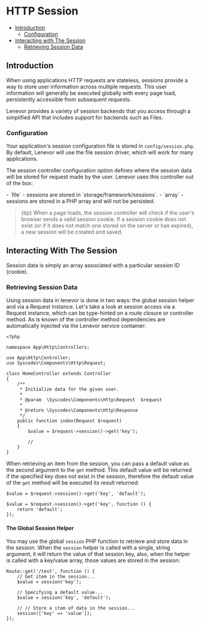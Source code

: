 # HTTP Session

- [Introduction](#introduction)
    - [Configuration](#configuration)
- [Interacting with The Session](#interacting-session)
    - [Retrieving Session Data](#retrieving-session-data)


<a name="introduction"></a>
## Introduction

When using applications HTTP requests are stateless, sessions provide a way to store user information across multiple requests. This user information will generally be executed globally with every page load, persistently accessible from subsequent requests.

Lenevor provides a variety of session backends that you access through a simplified API that includes support for backends such as Files.

<a name="configuration"></a>
### Configuration

Your application's session configuration file is stored in `config/session.php`. By default, Lenevor will use the file session driver, which will work for many applications.

The session controller configuration option defines where the session data will be stored for request made by the user. Lenevor uses this controller out of the box:

<div class="content-list" markdown="1">
- `file` - sessions are stored in `storage/framework/sessions`.
- `array` - sessions are stored in a PHP array and will not be persisted.
</div>

> {tip} When a page loads, the session controller will check if the user's browser sends a valid session cookie. If a session cookie does not exist (or if it does not match one stored on the server or has expired), a new session will be created and saved.

<a name="interacting-session"></a>
## Interacting With The Session

Session data is simply an array associated with a particular session ID (cookie).

<a name="retrieving-session-data"></a>
### Retrieving Session Data

Using session data in lenevor is done in two ways: the global session helper and via a Request instance. Let's take a look at session access via a Request instance, which can be type-hinted on a route closure or controller method. As is known of the controller method dependencies are automatically injected via the Lenevor service container:

    <?php

    namespace App\Http\Controllers;

    use App\Http\Controller;
    use Syscodes\Components\Http\Request;

    class HomeController extends Controller
    {
        /**
         * Initialize data for the given user.
         *
         * @param  \Syscodes\Components\Http\Request  $request
         *
         * @return \Syscodes\Components\Http\Response
         */
        public function index(Request $request)
        {
            $value = $request->session()->get('key');

            //
        }
    }

When retrieving an item from the session, you can pass a default value as the second argument to the `get` method. This default value will be returned if the specified key does not exist in the session, therefore the default value of the `get` method will be executed its result returned:

    $value = $request->session()->get('key', 'default');

    $value = $request->session()->get('key', function () {
        return 'default';
    });

<a name="global-session-helper"></a>
#### The Global Session Helper

You may use the global `session` PHP function to retrieve and store data in the session. When the `session` helper is called with a single,  string argument, it will return the value of that session key, also, when the helper is called with a key/value array, those values are stored in the session:

    Route::get('/test', function () {
        // Get item in the session...
        $value = session('key');

        // Specifying a default value...
        $value = session('key', 'default');

        // // Store a item of data in the session...
        session(['key' => 'value']);
    });